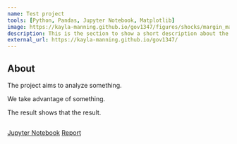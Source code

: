 ```yaml
---
name: Test project
tools: [Python, Pandas, Jupyter Notebook, Matplotlib]
image: https://kayla-manning.github.io/gov1347/figures/shocks/margin_map.jpg
description: This is the section to show a short description about the project. 
external_url: https://kayla-manning.github.io/gov1347/
---
```


## About 
The project aims to analyze something. 

We take advantage of something. 

The result shows that the result. 

## 
[Jupyter Notebook]()
[Report]() 
